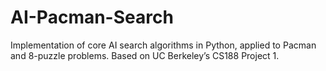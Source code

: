 # AI-Pacman-Search
Implementation of core AI search algorithms in Python, applied to Pacman and 8-puzzle problems. Based on UC Berkeley’s CS188 Project 1.
